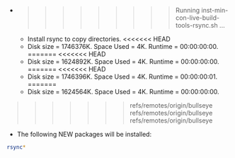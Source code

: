 * >>>>>>>>> Running inst-min-con-live-build-tools-rsync.sh ...
  * Install rsync to copy directories.
<<<<<<< HEAD
  * Disk size = 1746376K. Space Used = 4K. Runtime = 00:00:00:00.
=======
<<<<<<< HEAD
  * Disk size = 1624892K. Space Used = 4K. Runtime = 00:00:00:00.
=======
<<<<<<< HEAD
  * Disk size = 1746396K. Space Used = 4K. Runtime = 00:00:00:01.
=======
  * Disk size = 1624564K. Space Used = 4K. Runtime = 00:00:00:00.
>>>>>>> refs/remotes/origin/bullseye
>>>>>>> refs/remotes/origin/bullseye
>>>>>>> refs/remotes/origin/bullseye
  * The following NEW packages will be installed:
  ```bash
rsync*
  ```
